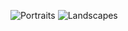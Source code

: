 ![Portraits](https://github.com/Sikurity/boostcamp_iOS_yeongsik/blob/master/week1/LoginView/LoginView/Portraits.png)
![Landscapes](https://github.com/Sikurity/boostcamp_iOS_yeongsik/blob/master/week1/LoginView/LoginView/Landscapes.png)
